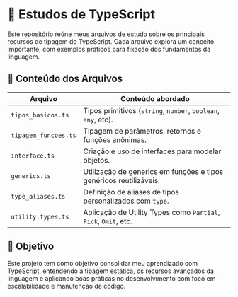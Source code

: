 # 📘 Estudos de TypeScript

Este repositório reúne meus arquivos de estudo sobre os principais recursos de tipagem do TypeScript. Cada arquivo explora um conceito importante, com exemplos práticos para fixação dos fundamentos da linguagem.

## 📁 Conteúdo dos Arquivos

| Arquivo                 | Conteúdo abordado                                                  |
|-------------------------|---------------------------------------------------------------------|
| `tipos_basicos.ts`      | Tipos primitivos (`string`, `number`, `boolean`, `any`, etc).      |
| `tipagem_funcoes.ts`    | Tipagem de parâmetros, retornos e funções anônimas.                |
| `interface.ts`          | Criação e uso de interfaces para modelar objetos.                  |
| `generics.ts`           | Utilização de generics em funções e tipos genéricos reutilizáveis. |
| `type_aliases.ts`       | Definição de aliases de tipos personalizados com `type`.           |
| `utility.types.ts`      | Aplicação de Utility Types como `Partial`, `Pick`, `Omit`, etc.     |

## 🎯 Objetivo

Este projeto tem como objetivo consolidar meu aprendizado com TypeScript, entendendo a tipagem estática, os recursos avançados da linguagem e aplicando boas práticas no desenvolvimento com foco em escalabilidade e manutenção de código.


